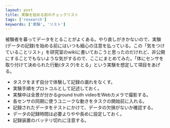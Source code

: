```yaml
---
layout: post
title: 実験を始める前のチェックリスト
tags: ['research']
keywords: ['実験', 'リスト']
---
```


被験者を募ってデータをとることがよくある。やり直しがきかないので、実験(データの記録)を始める前にはいつも細心の注意を払っている。この「気をつけていることリスト」を研究室のwikiに書いておこうと思ったのだけれど、非公開にすることでもないような気がするので、ここにまとめてみた。「体にセンサを取り付けて決められた行動(タスク)をとる」という実験を想定して項目をあげる。

* タスクをまず自分で体験して記録の漏れをなくす。
* 実験手順をプロトコルとして記述しておく。
* 実験中は全景が分かるground truth videoをWebカメラで撮影する。
* 各センサの同期に使うユニークな動きをタスクの開始前に入れる。
* 記録されたデータをテストにかけて、データの欠損がないか確認する。
* データの記録時間は必要よりやや長めに設定しておく。
* 記録装置のバッテリ切れに注意する。